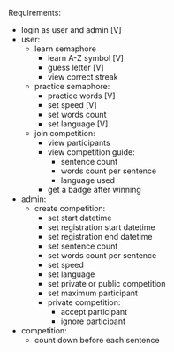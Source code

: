 Requirements:

- login as user and admin [V]
- user:
  - learn semaphore
    - learn A-Z symbol [V]
    - guess letter [V]
    - view correct streak
  - practice semaphore:
    - practice words [V]
    - set speed [V]
    - set words count
    - set language [V]
  - join competition:
    - view participants
    - view competition guide:
      - sentence count
      - words count per sentence
      - language used
    - get a badge after winning
- admin:
  - create competition:
    - set start datetime
    - set registration start datetime
    - set registration end datetime
    - set sentence count
    - set words count per sentence
    - set speed
    - set language
    - set private or public competition
    - set maximum participant
    - private competition:
      - accept participant
      - ignore participant
- competition:
  - count down before each sentence

